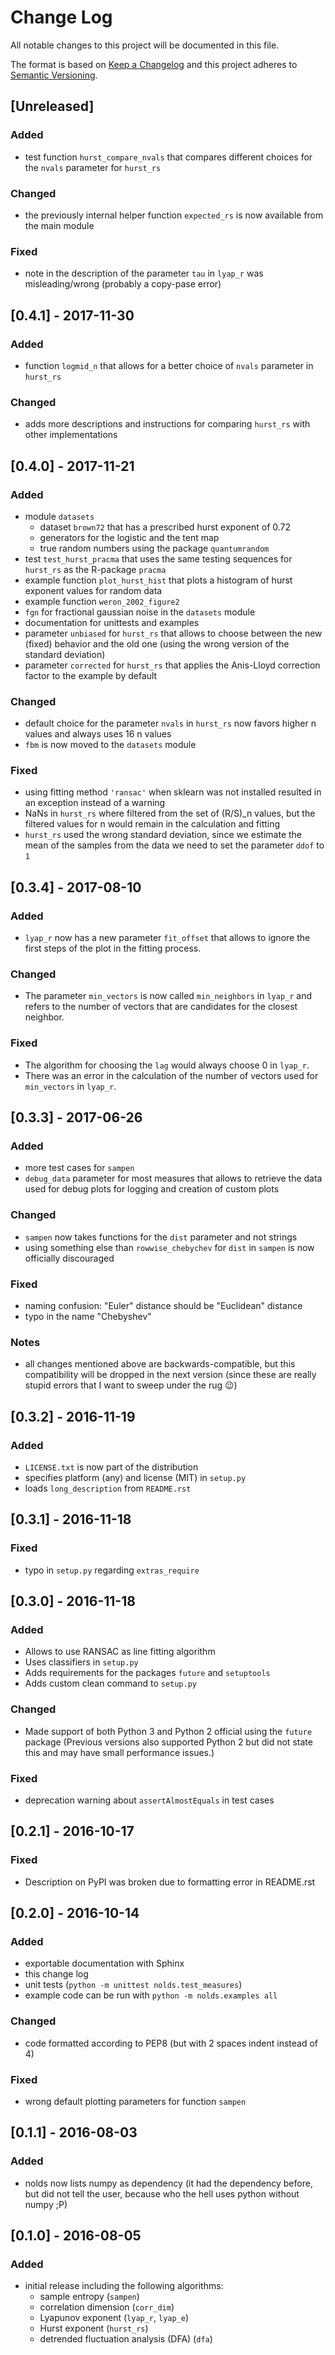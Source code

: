 # Change Log
All notable changes to this project will be documented in this file.

The format is based on [Keep a Changelog](http://keepachangelog.com/) 
and this project adheres to [Semantic Versioning](http://semver.org/).

## [Unreleased]

### Added

- test function `hurst_compare_nvals` that compares different choices for the `nvals` parameter for `hurst_rs`

### Changed

- the previously internal helper function `expected_rs` is now available from the main module

### Fixed

- note in the description of the parameter `tau` in `lyap_r` was misleading/wrong (probably a copy-pase error)

## [0.4.1] - 2017-11-30

### Added

- function `logmid_n` that allows for a better choice of `nvals` parameter in `hurst_rs`

### Changed

- adds more descriptions and instructions for comparing `hurst_rs` with other implementations

## [0.4.0] - 2017-11-21

### Added

- module `datasets`
  + dataset `brown72` that has a prescribed hurst exponent of 0.72
  + generators for the logistic and the tent map
  + true random numbers using the package `quantumrandom`
- test `test_hurst_pracma` that uses the same testing sequences for `hurst_rs` as the R-package `pracma`
- example function `plot_hurst_hist` that plots a histogram of hurst exponent values for random data
- example function `weron_2002_figure2`
- `fgn` for fractional gaussian noise in the `datasets` module
- documentation for unittests and examples
- parameter `unbiased` for `hurst_rs` that allows to choose between the new (fixed) behavior and the old one (using the wrong version of the standard deviation)
- parameter `corrected` for `hurst_rs` that applies the Anis-Lloyd correction factor to the example by default

### Changed

- default choice for the parameter `nvals` in `hurst_rs` now favors higher n values and always uses 16 n values
- `fbm` is now moved to the `datasets` module

### Fixed

- using fitting method `'ransac'` when sklearn was not installed resulted in an exception instead of a warning
- NaNs in `hurst_rs` where filtered from the set of (R/S)_n values, but the filtered values for n would remain in the calculation and fitting
- `hurst_rs` used the wrong standard deviation, since we estimate the mean of the samples from the data we need to set the parameter `ddof` to `1`

## [0.3.4] - 2017-08-10

### Added
- `lyap_r` now has a new parameter `fit_offset` that allows to ignore the first steps of the plot in the fitting process.

### Changed
- The parameter `min_vectors` is now called `min_neighbors` in `lyap_r` and refers to the number of vectors that are candidates for the closest neighbor.

### Fixed
- The algorithm for choosing the `lag` would always choose 0 in `lyap_r`.
- There was an error in the calculation of the number of vectors used for `min_vectors` in `lyap_r`.

## [0.3.3] - 2017-06-26

### Added
- more test cases for `sampen`
- `debug_data` parameter for most measures that allows to retrieve the data used for debug plots for logging and creation of custom plots

### Changed
- `sampen` now takes functions for the `dist` parameter and not strings
- using something else than `rowwise_chebychev` for `dist` in `sampen` is now officially discouraged

### Fixed
- naming confusion: "Euler" distance should be "Euclidean" distance
- typo in the name "Chebyshev"

### Notes
- all changes mentioned above are backwards-compatible, but this compatibility will be dropped in the next version (since these are really stupid errors that I want to sweep under the rug :wink:)

## [0.3.2] - 2016-11-19
### Added
- `LICENSE.txt` is now part of the distribution
- specifies platform (any) and license (MIT) in `setup.py`
- loads `long_description` from `README.rst`

## [0.3.1] - 2016-11-18
### Fixed
- typo in `setup.py` regarding `extras_require`

## [0.3.0] - 2016-11-18
### Added
- Allows to use RANSAC as line fitting algorithm
- Uses classifiers in `setup.py`
- Adds requirements for the packages `future` and `setuptools`
- Adds custom clean command to `setup.py`

### Changed
- Made support of both Python 3 and Python 2 official using the `future` package (Previous versions also supported Python 2 but did not state this and may have small performance issues.)

### Fixed
- deprecation warning about `assertAlmostEquals` in test cases

## [0.2.1] - 2016-10-17
### Fixed
- Description on PyPI was broken due to formatting error in README.rst

## [0.2.0] - 2016-10-14
### Added
- exportable documentation with Sphinx
- this change log
- unit tests (`python -m unittest nolds.test_measures`)
- example code can be run with `python -m nolds.examples all`

### Changed
- code formatted according to PEP8 (but with 2 spaces indent instead of 4)

### Fixed
- wrong default plotting parameters for function `sampen`


## [0.1.1] - 2016-08-03
### Added
- nolds now lists numpy as dependency (it had the dependency before, but did not tell the user, because who the hell uses python without numpy ;P)

## [0.1.0] - 2016-08-05
### Added
- initial release including the following algorithms:
    - sample entropy (`sampen`)
    - correlation dimension (`corr_dim`)
    - Lyapunov exponent (`lyap_r`, `lyap_e`)
    - Hurst exponent (`hurst_rs`)
    - detrended fluctuation analysis (DFA) (`dfa`)
